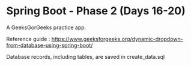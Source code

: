 # Spring Boot - Phase 2 (Days 16-20)
A GeeksGorGeeks practice app.

Reference guide : https://www.geeksforgeeks.org/dynamic-dropdown-from-database-using-spring-boot/

Database records, including tables, are saved in create_data.sql
